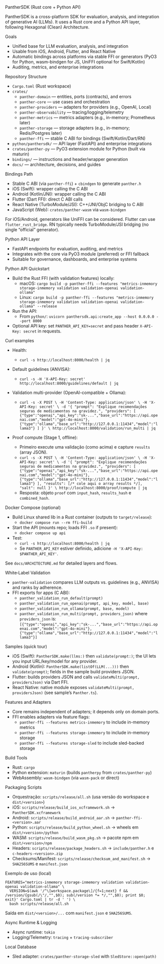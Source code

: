 PantherSDK (Rust core + Python API)

PantherSDK is a cross-platform SDK for evaluation, analysis, and integration of generative AI (LLMs). It uses a Rust core and a Python API layer, following Hexagonal (Clean) Architecture.

Goals
- Unified base for LLM evaluation, analysis, and integration
- Usable from iOS, Android, Flutter, and React Native
- Automatic bindings across platforms via stable FFI or generators (PyO3 for Python, wasm-bindgen for JS, UniFFI optional for Swift/Kotlin)
- Auditing, metrics, and enterprise integrations

Repository Structure
- `Cargo.toml` (Rust workspace)
- `crates/`
  - `panther-domain` — entities, ports (contracts), and errors
  - `panther-core` — use cases and orchestration
  - `panther-providers` — adapters for providers (e.g., OpenAI, Local)
  - `panther-observability` — tracing/logging/telemetry
  - `panther-metrics` — metrics adapters (e.g., in-memory; Prometheus later)
  - `panther-storage` — storage adapters (e.g., in-memory; Redis/Postgres later)
  - `panther-ffi` — stable C ABI for bindings (Swift/Kotlin/Dart/RN)
- `python/panthersdk/` — API layer (FastAPI) and enterprise integrations
- `crates/panther-py` — PyO3 extension module for Python (built via maturin)
- `bindings/` — instructions and header/wrapper generation
- `docs/` — architecture, decisions, and guides

Bindings Path
- Stable C ABI (via `panther-ffi`) + `cbindgen` to generate `panther.h`
- iOS (Swift): wrapper calling the C ABI
- Android (Kotlin/JNI): wrapper calling the C ABI
- Flutter (Dart FFI): direct C ABI calls
- React Native (TurboModule/JSI): C++/JNI/ObjC bridging to C ABI
- JavaScript (Web): `crates/panther-wasm` via `wasm-bindgen`

For iOS/Android, generators like UniFFI can be considered. Flutter can use `flutter_rust_bridge`. RN typically needs TurboModule/JSI bridging (no single “official” generator).

Python API Layer
- FastAPI endpoints for evaluation, auditing, and metrics
- Integrates with the core via PyO3 module (preferred) or FFI fallback
- Suitable for governance, dashboards, and enterprise systems

Python API Quickstart
- Build the Rust FFI (with validation features) locally:
  - macOS: `cargo build -p panther-ffi --features "metrics-inmemory storage-inmemory validation validation-openai validation-ollama"`
  - Linux: `cargo build -p panther-ffi --features "metrics-inmemory storage-inmemory validation validation-openai validation-ollama" --release`
- Run the API:
  - From `python/`: `uvicorn panthersdk.api:create_app --host 0.0.0.0 --port 8000`
- Optional API key: set `PANTHER_API_KEY=secret` and pass header `X-API-Key: secret` in requests.

Curl examples
- Health:
  - `curl -s http://localhost:8000/health | jq`
- Default guidelines (ANVISA):
  - `curl -s -H 'X-API-Key: secret' http://localhost:8000/guidelines/default | jq`
- Validation multi-provider (OpenAI-compatible + Ollama):
  - `curl -s -X POST \
     -H 'Content-Type: application/json' \
     -H 'X-API-Key: secret' \
     -d '{
           "prompt": "Explique recomendações seguras de medicamentos na gravidez.",
           "providers": [
             {"type":"openai","api_key":"sk-...","base_url":"https://api.openai.com","model":"gpt-4o-mini"},
             {"type":"ollama","base_url":"http://127.0.0.1:11434","model":"llama3"}
           ]
         }' \
     http://localhost:8000/validation/run_multi | jq`

- Proof compute (Stage 1, offline):
  - Primeiro execute uma validação (como acima) e capture `results` (array JSON).
  - `curl -s -X POST \
     -H 'Content-Type: application/json' \
     -H 'X-API-Key: secret' \
     -d '{
           "prompt": "Explique recomendações seguras de medicamentos na gravidez.",
           "providers": [
             {"type":"openai","api_key":"sk-...","base_url":"https://api.openai.com","model":"gpt-4o-mini"},
             {"type":"ollama","base_url":"http://127.0.0.1:11434","model":"llama3"}
           ],
           "results": [/* cole aqui o array results */],
           "salt": null
         }' \
     http://localhost:8000/proof/compute | jq`
  - Resposta: objeto `proof` com `input_hash`, `results_hash` e `combined_hash`.

Docker Compose (optional)
- Build Linux shared lib in a Rust container (outputs to `target/release`):
  - `docker compose run --rm ffi-build`
- Start the API (mounts repo; loads FFI `.so` if present):
  - `docker compose up api`
- Test:
  - `curl -s http://localhost:8000/health | jq`
  - Se `PANTHER_API_KEY` estiver definido, adicione `-H 'X-API-Key: $PANTHER_API_KEY'`.

See `docs/ARCHITECTURE.md` for detailed layers and flows.

White‑Label Validation
- `panther-validation` compares LLM outputs vs. guidelines (e.g., ANVISA) and ranks by adherence.
- FFI exports for apps (C ABI):
  - `panther_validation_run_default(prompt)`
  - `panther_validation_run_openai(prompt, api_key, model, base)`
  - `panther_validation_run_ollama(prompt, base, model)`
  - `panther_validation_run_multi(prompt, providers_json)` where `providers_json` is:
    `[{"type":"openai","api_key":"sk-...","base_url":"https://api.openai.com","model":"gpt-4o-mini"},{"type":"ollama","base_url":"http://127.0.0.1:11434","model":"llama3"}]`

Samples (quick tour)
- iOS (Swift): `PantherSDK.make(llms:)` then `validate(prompt:)`; the UI lets you input URL/key/model for any provider.
- Android (Kotlin): `PantherSDK.make(listOf(LLM(...)))` then `validate(prompt)`; fields in the sample build providers JSON.
- Flutter: builds providers JSON and calls `validateMulti(prompt, providersJson)` via Dart FFI.
- React Native: native module exposes `validateMulti(prompt, providersJson)` (see sample’s `Panther.ts`).

Features and Adapters
- Core remains independent of adapters; it depends only on domain ports.
- FFI enables adapters via feature flags:
  - `panther-ffi --features metrics-inmemory` to include in-memory metrics
  - `panther-ffi --features storage-inmemory` to include in-memory storage
  - `panther-ffi --features storage-sled` to include sled-backed storage

Build Tools
- Rust: `cargo`
- Python extension: `maturin` (builds `pantherpy` from `crates/panther-py`)
- WebAssembly: `wasm-bindgen` (via `wasm-pack` or direct)

Packaging Scripts
- Orquestração: `scripts/release/all.sh` (usa versão do workspace e `dist/<version>`)
- iOS: `scripts/release/build_ios_xcframework.sh` → `PantherSDK.xcframework`
- Android: `scripts/release/build_android_aar.sh` → `panther-ffi-<version>.aar`
- Python: `scripts/release/build_python_wheel.sh` → wheels em `dist/<version>/python`
- WASM: `scripts/release/build_wasm_pkg.sh` → pacote npm em `dist/<version>/npm`
- Headers: `scripts/release/package_headers.sh` → `include/panther.h` e `c-headers-<version>.zip`
- Checksums/Manifest: `scripts/release/checksum_and_manifest.sh` → `SHA256SUMS` e `manifest.json`

Exemplo de uso (local)
```
FEATURES="metrics-inmemory storage-inmemory validation validation-openai validation-ollama" \
  VERSION=$(awk '/^\[workspace.package\]/{f=1;next} f && /version/{gsub(/\"/,"",$0); sub(/version *= */,"",$0); print $0; exit}' Cargo.toml | tr -d ' ') \
  bash scripts/release/all.sh
```
Saída em `dist/<version>/...` com `manifest.json` e `SHA256SUMS`.

Async Runtime & Logging
- Async runtime: `tokio`
- Logging/Telemetry: `tracing` + `tracing-subscriber`

Local Database
- Sled adapter: `crates/panther-storage-sled` with `SledStore::open(path)`
